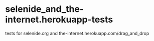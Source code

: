 # selenide_and_the-internet.herokuapp-tests
tests for selenide.org and the-internet.herokuapp.com/drag_and_drop
